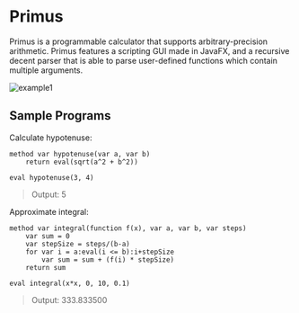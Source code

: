 # Primus

Primus is a programmable calculator that supports arbitrary-precision arithmetic. Primus features a scripting GUI made in JavaFX, and a recursive decent parser that is able to parse user-defined functions which contain multiple arguments.

![example1](https://imgur.com/OtQr5gL.png)

## Sample Programs

Calculate hypotenuse:
```
method var hypotenuse(var a, var b)
	return eval(sqrt(a^2 + b^2))

eval hypotenuse(3, 4)
```
>Output:
>5

Approximate integral:
```
method var integral(function f(x), var a, var b, var steps)
	var sum = 0
	var stepSize = steps/(b-a)
	for var i = a:eval(i <= b):i+stepSize
		var sum = sum + (f(i) * stepSize)
	return sum

eval integral(x*x, 0, 10, 0.1)
```
>Output:
>333.833500
